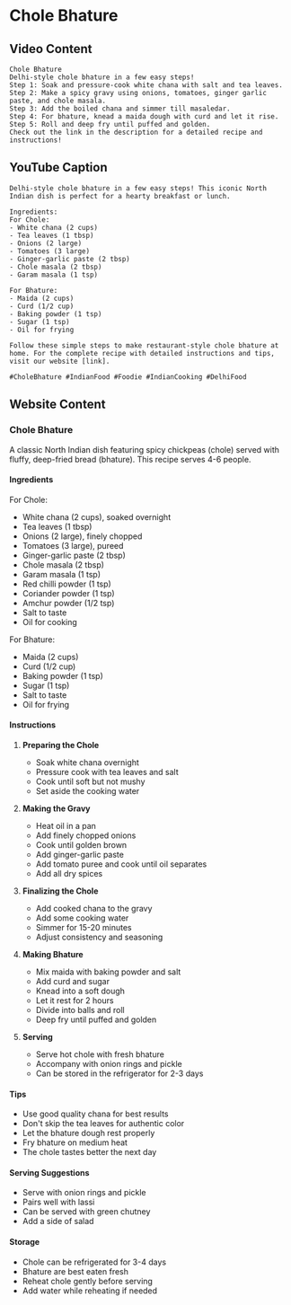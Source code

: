 # Chole Bhature

## Video Content
```
Chole Bhature
Delhi-style chole bhature in a few easy steps!
Step 1: Soak and pressure-cook white chana with salt and tea leaves.
Step 2: Make a spicy gravy using onions, tomatoes, ginger garlic paste, and chole masala.
Step 3: Add the boiled chana and simmer till masaledar.
Step 4: For bhature, knead a maida dough with curd and let it rise.
Step 5: Roll and deep fry until puffed and golden.
Check out the link in the description for a detailed recipe and instructions!
```

## YouTube Caption
```
Delhi-style chole bhature in a few easy steps! This iconic North Indian dish is perfect for a hearty breakfast or lunch.

Ingredients:
For Chole:
- White chana (2 cups)
- Tea leaves (1 tbsp)
- Onions (2 large)
- Tomatoes (3 large)
- Ginger-garlic paste (2 tbsp)
- Chole masala (2 tbsp)
- Garam masala (1 tsp)

For Bhature:
- Maida (2 cups)
- Curd (1/2 cup)
- Baking powder (1 tsp)
- Sugar (1 tsp)
- Oil for frying

Follow these simple steps to make restaurant-style chole bhature at home. For the complete recipe with detailed instructions and tips, visit our website [link].

#CholeBhature #IndianFood #Foodie #IndianCooking #DelhiFood
```

## Website Content

### Chole Bhature
A classic North Indian dish featuring spicy chickpeas (chole) served with fluffy, deep-fried bread (bhature). This recipe serves 4-6 people.

#### Ingredients
For Chole:
- White chana (2 cups), soaked overnight
- Tea leaves (1 tbsp)
- Onions (2 large), finely chopped
- Tomatoes (3 large), pureed
- Ginger-garlic paste (2 tbsp)
- Chole masala (2 tbsp)
- Garam masala (1 tsp)
- Red chilli powder (1 tsp)
- Coriander powder (1 tsp)
- Amchur powder (1/2 tsp)
- Salt to taste
- Oil for cooking

For Bhature:
- Maida (2 cups)
- Curd (1/2 cup)
- Baking powder (1 tsp)
- Sugar (1 tsp)
- Salt to taste
- Oil for frying

#### Instructions
1. **Preparing the Chole**
   - Soak white chana overnight
   - Pressure cook with tea leaves and salt
   - Cook until soft but not mushy
   - Set aside the cooking water

2. **Making the Gravy**
   - Heat oil in a pan
   - Add finely chopped onions
   - Cook until golden brown
   - Add ginger-garlic paste
   - Add tomato puree and cook until oil separates
   - Add all dry spices

3. **Finalizing the Chole**
   - Add cooked chana to the gravy
   - Add some cooking water
   - Simmer for 15-20 minutes
   - Adjust consistency and seasoning

4. **Making Bhature**
   - Mix maida with baking powder and salt
   - Add curd and sugar
   - Knead into a soft dough
   - Let it rest for 2 hours
   - Divide into balls and roll
   - Deep fry until puffed and golden

5. **Serving**
   - Serve hot chole with fresh bhature
   - Accompany with onion rings and pickle
   - Can be stored in the refrigerator for 2-3 days

#### Tips
- Use good quality chana for best results
- Don't skip the tea leaves for authentic color
- Let the bhature dough rest properly
- Fry bhature on medium heat
- The chole tastes better the next day

#### Serving Suggestions
- Serve with onion rings and pickle
- Pairs well with lassi
- Can be served with green chutney
- Add a side of salad

#### Storage
- Chole can be refrigerated for 3-4 days
- Bhature are best eaten fresh
- Reheat chole gently before serving
- Add water while reheating if needed 